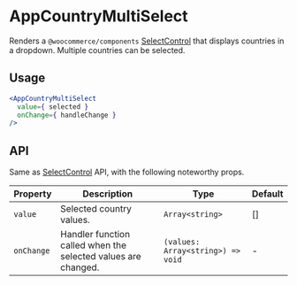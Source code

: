 # AppCountryMultiSelect

Renders a `@woocommerce/components` [SelectControl](https://woocommerce.github.io/woocommerce-admin/#/components/packages/select-control/README) that displays countries in a dropdown. Multiple countries can be selected.

## Usage

```jsx
<AppCountryMultiSelect
  value={ selected }
  onChange={ handleChange }
/>
```

## API

Same as [SelectControl](https://woocommerce.github.io/woocommerce-admin/#/components/packages/select-control/README) API, with the following noteworthy props.

| Property | Description | Type | Default |
| --- | --- | --- | --- |
| `value` | Selected country values. | `Array<string>` | [] |
| `onChange` | Handler function called when the selected values are changed. | `(values: Array<string>) => void` | - |
